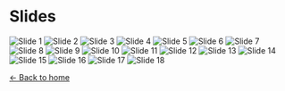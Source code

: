 <!-- layout: center -->
# Slides

<div class="center">
  <img src="slide1.JPG" alt="Slide 1">
  <img src="slide2.JPG" alt="Slide 2">
  <img src="slide3.JPG" alt="Slide 3">
  <img src="slide4.JPG" alt="Slide 4">
  <img src="slide5.JPG" alt="Slide 5">
  <img src="slide6.JPG" alt="Slide 6">
  <img src="slide7.JPG" alt="Slide 7">
  <img src="slide8.JPG" alt="Slide 8">
  <img src="slide9.JPG" alt="Slide 9">
  <img src="slide10.JPG" alt="Slide 10">
  <img src="slide11.JPG" alt="Slide 11">
  <img src="slide12.JPG" alt="Slide 12">
  <img src="slide13.JPG" alt="Slide 13">
  <img src="slide14.JPG" alt="Slide 14">
  <img src="slide15.JPG" alt="Slide 15">
  <img src="slide16.JPG" alt="Slide 16">
  <img src="slide17.JPG" alt="Slide 17">
  <img src="slide18.JPG" alt="Slide 18">
</div>

[← Back to home](index.html)